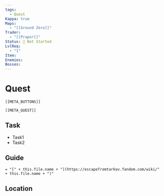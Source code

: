 ```yaml
---
tags:
  - Quest
Kappa: true
Maps:
  - "[[Ground Zero]]"
Trader:
  - "[[Prapor]]"
Status: 🛑 Not Started
LvlReq:
  - "1"
Item: 
Enemies: 
Bosses:
---
```

# Quest
```meta-bind-embed
[[META_BUTTONS]]
```
```meta-bind-embed
[[META_QUEST]]
```
## Task

* Task1
* Task2

## Guide
`= "[" + this.file.name + "](https://escapefromtarkov.fandom.com/wiki/" + this.file.name + ")"`
## Location

